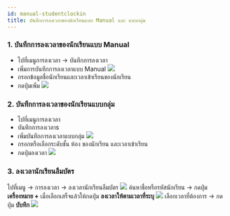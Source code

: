 ```yaml
---
id: manual-studentclockin
title: บันทึกการลงเวลาของนักเรียนแบบ Manual และ แบบกลุ่ม
---
```

### 1. บันทึกการลงเวลาของนักเรียนแบบ Manual
* ไปที่เมนูการลงเวลา -> บันทึกการลงเวลา
* เพิ่มการบันทึกการลงเวลาแบบ Manual
![](https://drive.google.com/thumbnail?id=1149ia_87bHAUTkKui_AVv4FbQ0BcctfW&sz=w1000-h640)
* กรอกข้อมูลชื่อนักเรียนและเวลาเข้าเรียนของนักเรียน
* กดปุ่มเพิ่ม
![](https://drive.google.com/thumbnail?id=1FP4hfoqwilm6Zi8dUjmGKWFkgt00u9dg&sz=w1000-h640)
### 2. บันทึกการลงเวลาของนักเรียนแบบกลุ่ม
* ไปที่เมนูการลงเวลา
* บันทึกการลงเวลาs
* เพิ่มบันทึกการลงเวลาแบบกลุ่ม
 ![](https://drive.google.com/thumbnail?id=1BO1AIXOO53hM5_YNhUt7GdBz97JVn_uf&sz=w1000-h640)
* กรอกหรือเลือกระดับชั้น ห้อง ของนักเรียน และเวลาเข้าเรียน
* กดปุ่มลงเวลา
 ![](https://drive.google.com/thumbnail?id=1XuaIGItxquRvMlou_SpDjao6T-qhe7uz&sz=w1000-h640)

### 3. ลงเวลานักเรียนลืมบัตร
ไปที่เมนู -> การลงเวลา -> ลงเวลานักเรียนลืมบัตร
![](https://drive.google.com/thumbnail?id=1NYV1GzLEJLH3FBdZnWO-_5_Xc7QnyhGr&sz=w800-h640)
ค้นหาชื่อหรือรหัสนักเรียน ->  กดปุ่ม **เครื่องหมาย +**
เมื่อเลือกเสร็จแล้วให้กดปุ่ม **ลงเวลาให้ตามเวลาที่ระบุ**
![](https://drive.google.com/thumbnail?id=1Du_uhyNgdX7RKzDrn2wioFCxiTlkEKf1&sz=w800-h640)
เลือกเวลาที่ต้องการ -> กดปุ่ม **บับทึก**
![](https://drive.google.com/thumbnail?id=1QsWOEvsVIMFwmWO8NaSGdowZmWxMdDyD&sz=w800-h640)   